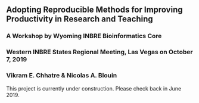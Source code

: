 ## Adopting Reproducible Methods for Improving Productivity in Research and Teaching
### A Workshop by Wyoming INBRE Bioinformatics Core
### Western INBRE States Regional Meeting, Las Vegas on October 7, 2019


### Vikram E. Chhatre & Nicolas A. Blouin

This project is currently under construction.  Please check back in June 2019.
